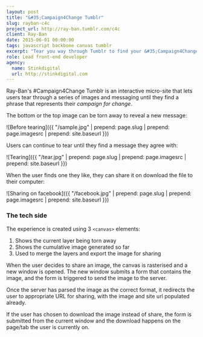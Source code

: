 ```yaml
---
layout: post
title: "&#35;Campaign4Change Tumblr"
slug: rayban-c4c
project_url: http://ray-ban.tumblr.com/c4c
client: Ray-Ban
date: 2015-06-01 00:00:00
tags: javascript backbone canvas tumblr
excerpt: "Tear you way through Tumblr to find your &#35;Campaign4Change"
role: Lead front-end developer
agency:
  name: Stinkdigital
  url: http://stinkdigital.com
---
```


Ray-Ban's &#35;Campaign4Change Tumblr is an interactive micro-site that lets users tear through a series of images and messaging until they find a phrase that represents their *campaign for change*.

The bottom or the top image can be torn away to reveal a new message:

![Before tearing]({{ "/sample.jpg" | prepend: page.slug | prepend: page.imagesrc | prepend: site.baseurl }})

Users can continue to tear until they find a message they agree with:

![Tearing]({{ "/tear.jpg" | prepend: page.slug | prepend: page.imagesrc | prepend: site.baseurl }})

When the user finds one they like, they can share it on download the file to their computer:

![Sharing on facebook]({{ "/facebook.jpg" | prepend: page.slug | prepend: page.imagesrc | prepend: site.baseurl }})

### The tech side

The experience is created using 3 `<canvas>` elements:

1. Shows the current layer being torn away
1. Shows the cumulative image generated so far
1. Used to merge the layers and export the image for sharing

When the user decides to share an image, the canvas is rasterised and a new window is opened. The new window submits a form that contains the image, and the form is triggered to send the image to the server.

Once the server has parsed the image as the correct format, it redirects the user to appropriate URL for sharing, with the image and site url populated already.

If the user has chosen to download the image instead of share, the form is submitted from the current window and the download happens on the page/tab the user is currently on.
